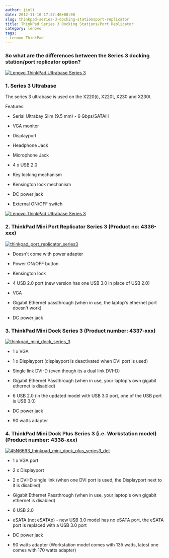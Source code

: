 ```yaml
---
author: jinli
date: 2012-11-10 17:37:46+00:00
slug: thinkpad-series-3-docking-stationsport-replicator
title: ThinkPad Series 3 Docking Stations/Port Replicator
category: lenovo
tags:
- Lenovo ThinkPad
---
```

### So what are the differences between the Series 3 docking station/port replicator option?


[![Lenovo ThinkPad Ultrabase Series 3](http://farm9.staticflickr.com/8205/8171167254_7223c78c5b_z.jpg)](http://www.flickr.com/photos/lead_org/8171167254/)


### 1. Series 3 Ultrabase


The series 3 ultrabase is used on the X220(i), X220t, X230 and X230t.

Features:



  * Serial Ultrabay Slim (9.5 mm) - 6 Gbps/SATAIII

  * VGA monitor

  * Displayport

  * Headphone Jack

  * Microphone Jack

  * 4 x USB 2.0

  * Key locking mechanism

  * Kensington lock mechanism

  * DC power jack

  * External ON/OFF switch


<!-- more -->



[![Lenovo ThinkPad Ultrabase Series 3](http://farm9.staticflickr.com/8204/8171136679_4cc5eb54b4.jpg)](http://www.flickr.com/photos/lead_org/8171136679/)


### 2. ThinkPad Mini Port Replicator Series 3 (Product no: 4336-xxx)


[![thinkpad_port_replicator_series3](http://farm9.staticflickr.com/8480/8171641779_9f619d73cd.jpg)](http://www.flickr.com/photos/lead_org/8171641779/)





  * Doesn't come with power adapter

  * Power ON/OFF button

  * Kensington lock

  * 4 USB 2.0 port (new version has one USB 3.0 in place of USB 2.0)

  * VGA

  * Gigabit Ethernet passthrough (when in use, the laptop's ethernet port doesn't work)

  * DC power jack





### 3. ThinkPad Mini Dock Series 3 (Product number: 4337-xxx)


[![thinkpad_mini_dock_series_3](http://farm9.staticflickr.com/8338/8171331060_a7b2b9ca5c.jpg)](http://www.flickr.com/photos/lead_org/8171331060/)





  * 1 x VGA

  * 1 x Displayport (displayport is deactivated when DVI port is used)

  * Single link DVI-D (even though its a dual link DVI-D)

  * Gigabit Ethernet Passthrough (when in use, your laptop's own gigabit ethernet is disabled)

  * 6 USB 2.0 (in the updated model with USB 3.0 port, one of the USB port is USB 3.0)

  * DC power jack

  * 90 watts adapter





### 4. ThinkPad Mini Dock Plus Series 3 (i.e. Workstation model) (Product number: 4338-xxx)


[![45N6693_thinkpad_mini_dock_plus_series3_det](http://farm9.staticflickr.com/8479/8171331006_52428222e9.jpg)](http://www.flickr.com/photos/lead_org/8171331006/)



  * 1 x VGA port

  * 2 x Displayport

  * 2 x DVI-D single link (when one DVI port is used, the Displayport next to it is disabled)

  * Gigabit Ethernet Passthrough (when in use, your laptop's own gigabit ethernet is disabled)

  * 6 USB 2.0

  * eSATA (not eSATAp) - new USB 3.0 model has no eSATA port, the eSATA port is replaced with a USB 3.0 port

  * DC power jack

  * 90 watts adapter (Workstation model comes with 135 watts, latest one comes with 170 watts adapter)


